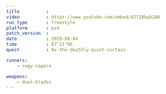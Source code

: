 ```yaml
---
title          :
video          : https://www.youtube.com/embed/8JlIBbpb28A
run_type       : freestyle
platform       : ps4
patch_version  : 
date           : 2019-08-04
time           : 07'21"66
quest          : 9★-the-deathly-quiet-curtain

runners:
    - regy-sagara

weapons:
    - dual-blades
---
```

